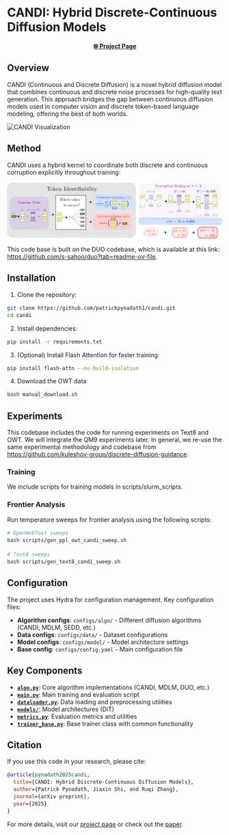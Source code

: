 # CANDI: Hybrid Discrete-Continuous Diffusion Models

<div align="center">
  <strong><a href="https://patrickpynadath1.github.io/candi-lander/#">🌐 Project Page</a></strong>
</div>

## Overview

CANDI (Continuous and Discrete Diffusion) is a novel hybrid diffusion model that combines continuous and discrete noise processes for high-quality text generation. This approach bridges the gap between continuous diffusion models used in computer vision and discrete token-based language modeling, offering the best of both worlds.

![CANDI Visualization](gen_imgs/candi-vis.png)

## Method

CANDI uses a hybrid kernel to coordinate both discrete and continuous corruption explicitly throughout training:

![Token Identifiability](gen_imgs/token_identifiability_fig.png)

This code base is built on the DUO codebase, which is available at this link: https://github.com/s-sahoo/duo?tab=readme-ov-file.


## Installation

1. Clone the repository:
```bash
git clone https://github.com/patrickpynadath1/candi.git
cd candi
```

2. Install dependencies:
```bash
pip install -r requirements.txt
```

3. (Optional) Install Flash Attention for faster training:
```bash
pip install flash-attn --no-build-isolation
```

4. Download the OWT data
```bash
bash manual_download.sh
```

## Experiments 

This codebase includes the code for running experiments on Text8 and OWT. We will integrate the QM9 experiments later. In general, we re-use the same experimental methodology and codebase from https://github.com/kuleshov-group/discrete-diffusion-guidance.

### Training

We include scripts for training models in scripts/slurm_scripts. 


### Frontier Analysis

Run temperature sweeps for frontier analysis using the following scripts:
```bash
# OpenWebText sweeps
bash scripts/gen_ppl_owt_candi_sweep.sh

# Text8 sweeps  
bash scripts/gen_text8_candi_sweep.sh
```

## Configuration

The project uses Hydra for configuration management. Key configuration files:

- **Algorithm configs**: `configs/algo/` - Different diffusion algorithms (CANDI, MDLM, SEDD, etc.)
- **Data configs**: `configs/data/` - Dataset configurations
- **Model configs**: `configs/model/` - Model architecture settings
- **Base config**: `configs/config.yaml` - Main configuration file



## Key Components

- **[`algo.py`](algo.py)**: Core algorithm implementations (CANDI, MDLM, DUO, etc.)
- **[`main.py`](main.py)**: Main training and evaluation script
- **[`dataloader.py`](dataloader.py)**: Data loading and preprocessing utilities
- **[`models/`](models/)**: Model architectures (DiT)
- **[`metrics.py`](metrics.py)**: Evaluation metrics and utilities
- **[`trainer_base.py`](trainer_base.py)**: Base trainer class with common functionality

## Citation

If you use this code in your research, please cite:

```bibtex
@article{pynadath2025candi,
  title={CANDI: Hybrid Discrete-Continuous Diffusion Models},
  author={Patrick Pynadath, Jiaxin Shi, and Ruqi Zhang},
  journal={arXiv preprint},
  year={2025}
}
```



For more details, visit our [project page](https://patrickpynadath1.github.io/candi-lander/#) or check out the [paper](#).
